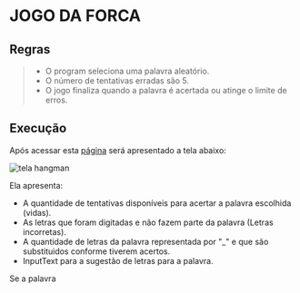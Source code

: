 # **JOGO DA FORCA**

## **Regras**

> - O program seleciona uma palavra aleatório.
> - O número de tentativas erradas são 5.
> - O jogo finaliza quando a palavra é acertada ou atinge o limite de erros.

## **Execução**

Após acessar esta [página](https://forca.netlify.app/) será apresentado a tela abaixo:

![tela hangman](https://github.com/elveson/image/blob/main/hangman1.png)

Ela apresenta:
- A quantidade de tentativas disponíveis para acertar a palavra escolhida (vidas).
- As letras que foram digitadas e não fazem parte da palavra (Letras incorretas).
- A quantidade de letras da palavra representada por "_" e que são substituidos conforme tiverem acertos.
- InputText para a sugestão de letras para a palavra.

Se a palavra

